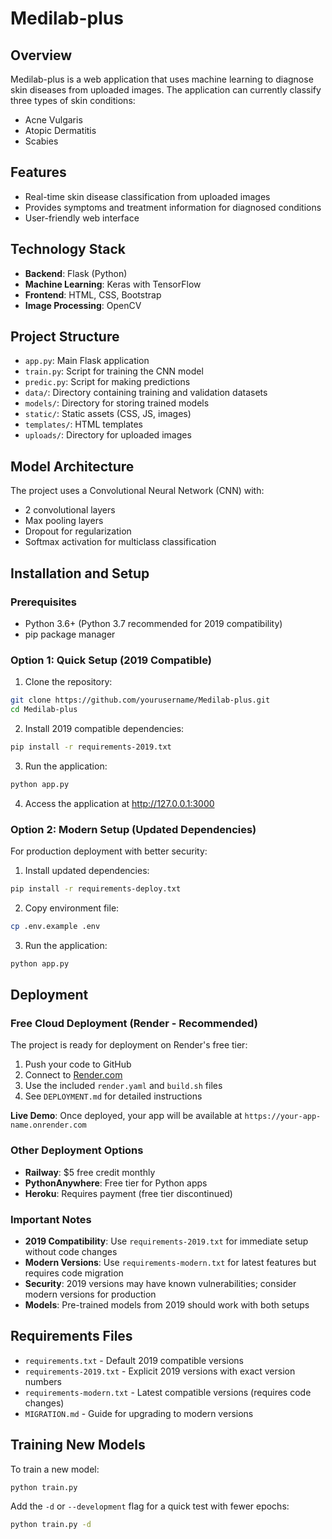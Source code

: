 # Medilab-plus

## Overview
Medilab-plus is a web application that uses machine learning to diagnose skin diseases from uploaded images. The application can currently classify three types of skin conditions:
- Acne Vulgaris
- Atopic Dermatitis
- Scabies

## Features
- Real-time skin disease classification from uploaded images
- Provides symptoms and treatment information for diagnosed conditions
- User-friendly web interface

## Technology Stack
- **Backend**: Flask (Python)
- **Machine Learning**: Keras with TensorFlow
- **Frontend**: HTML, CSS, Bootstrap
- **Image Processing**: OpenCV

## Project Structure
- `app.py`: Main Flask application
- `train.py`: Script for training the CNN model
- `predic.py`: Script for making predictions
- `data/`: Directory containing training and validation datasets
- `models/`: Directory for storing trained models
- `static/`: Static assets (CSS, JS, images)
- `templates/`: HTML templates
- `uploads/`: Directory for uploaded images

## Model Architecture
The project uses a Convolutional Neural Network (CNN) with:
- 2 convolutional layers
- Max pooling layers
- Dropout for regularization
- Softmax activation for multiclass classification

## Installation and Setup

### Prerequisites
- Python 3.6+ (Python 3.7 recommended for 2019 compatibility)
- pip package manager

### Option 1: Quick Setup (2019 Compatible)
1. Clone the repository:
```bash
git clone https://github.com/yourusername/Medilab-plus.git
cd Medilab-plus
```

2. Install 2019 compatible dependencies:
```bash
pip install -r requirements-2019.txt
```

3. Run the application:
```bash
python app.py
```

4. Access the application at http://127.0.0.1:3000

### Option 2: Modern Setup (Updated Dependencies)
For production deployment with better security:

1. Install updated dependencies:
```bash
pip install -r requirements-deploy.txt
```

2. Copy environment file:
```bash
cp .env.example .env
```

3. Run the application:
```bash
python app.py
```

## Deployment

### Free Cloud Deployment (Render - Recommended)
The project is ready for deployment on Render's free tier:

1. Push your code to GitHub
2. Connect to [Render.com](https://render.com)
3. Use the included `render.yaml` and `build.sh` files
4. See `DEPLOYMENT.md` for detailed instructions

**Live Demo**: Once deployed, your app will be available at `https://your-app-name.onrender.com`

### Other Deployment Options
- **Railway**: $5 free credit monthly
- **PythonAnywhere**: Free tier for Python apps
- **Heroku**: Requires payment (free tier discontinued)

### Important Notes
- **2019 Compatibility**: Use `requirements-2019.txt` for immediate setup without code changes
- **Modern Versions**: Use `requirements-modern.txt` for latest features but requires code migration
- **Security**: 2019 versions may have known vulnerabilities; consider modern versions for production
- **Models**: Pre-trained models from 2019 should work with both setups

## Requirements Files
- `requirements.txt` - Default 2019 compatible versions
- `requirements-2019.txt` - Explicit 2019 versions with exact version numbers
- `requirements-modern.txt` - Latest compatible versions (requires code changes)
- `MIGRATION.md` - Guide for upgrading to modern versions

## Training New Models
To train a new model:
```bash
python train.py
```

Add the `-d` or `--development` flag for a quick test with fewer epochs:
```bash
python train.py -d
```

